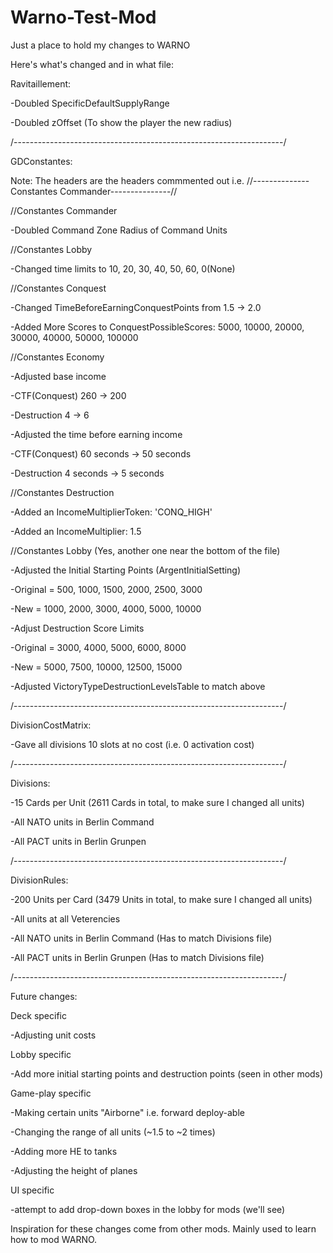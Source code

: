 # Warno-Test-Mod

Just a place to hold my changes to WARNO

Here's what's changed and in what file:

Ravitaillement:

-Doubled SpecificDefaultSupplyRange

-Doubled zOffset (To show the player the new radius)

/-------------------------------------------------------------------/

GDConstantes:

Note: The headers are the headers commmented out i.e. //--------------Constantes Commander---------------//

//Constantes Commander

-Doubled Command Zone Radius of Command Units

//Constantes Lobby

-Changed time limits to 10, 20, 30, 40, 50, 60, 0(None)

//Constantes Conquest

-Changed TimeBeforeEarningConquestPoints from 1.5 -> 2.0
 
-Added More Scores to ConquestPossibleScores: 5000, 10000, 20000, 30000, 40000, 50000, 100000

//Constantes Economy

-Adjusted base income

  -CTF(Conquest) 260 -> 200
 
  -Destruction 4 -> 6
 
-Adjusted the time before earning income

 -CTF(Conquest) 60 seconds -> 50 seconds
 
 -Destruction 4 seconds -> 5 seconds

//Constantes Destruction

-Added an IncomeMultiplierToken: 'CONQ_HIGH'
 
-Added an IncomeMultiplier: 1.5

//Constantes Lobby (Yes, another one near the bottom of the file)

-Adjusted the Initial Starting Points (ArgentInitialSetting)

 -Original = 500, 1000, 1500, 2000, 2500, 3000
 
 -New = 1000, 2000, 3000, 4000, 5000, 10000

-Adjust Destruction Score Limits

 -Original = 3000, 4000, 5000, 6000, 8000
 
 -New = 5000, 7500, 10000, 12500, 15000

-Adjusted VictoryTypeDestructionLevelsTable to match above

/-------------------------------------------------------------------/

DivisionCostMatrix:

-Gave all divisions 10 slots at no cost (i.e. 0 activation cost)

/-------------------------------------------------------------------/

Divisions:

-15 Cards per Unit (2611 Cards in total, to make sure I changed all units)

-All NATO units in Berlin Command

-All PACT units in Berlin Grunpen

/-------------------------------------------------------------------/

DivisionRules:

-200 Units per Card (3479 Units in total, to make sure I changed all units)

-All units at all Veterencies

-All NATO units in Berlin Command (Has to match Divisions file)

-All PACT units in Berlin Grunpen (Has to match Divisions file)

/-------------------------------------------------------------------/

Future changes:

Deck specific

-Adjusting unit costs

Lobby specific

-Add more initial starting points and destruction points (seen in other mods)

Game-play specific

-Making certain units "Airborne" i.e. forward deploy-able

-Changing the range of all units (~1.5 to ~2 times)

-Adding more HE to tanks

-Adjusting the height of planes

UI specific

-attempt to add drop-down boxes in the lobby for mods (we'll see)

Inspiration for these changes come from other mods. Mainly used to learn how to mod WARNO.
